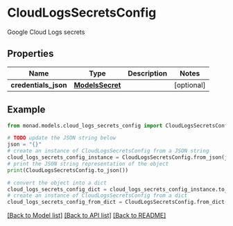 # CloudLogsSecretsConfig

Google Cloud Logs secrets

## Properties

Name | Type | Description | Notes
------------ | ------------- | ------------- | -------------
**credentials_json** | [**ModelsSecret**](ModelsSecret.md) |  | [optional] 

## Example

```python
from monad.models.cloud_logs_secrets_config import CloudLogsSecretsConfig

# TODO update the JSON string below
json = "{}"
# create an instance of CloudLogsSecretsConfig from a JSON string
cloud_logs_secrets_config_instance = CloudLogsSecretsConfig.from_json(json)
# print the JSON string representation of the object
print(CloudLogsSecretsConfig.to_json())

# convert the object into a dict
cloud_logs_secrets_config_dict = cloud_logs_secrets_config_instance.to_dict()
# create an instance of CloudLogsSecretsConfig from a dict
cloud_logs_secrets_config_from_dict = CloudLogsSecretsConfig.from_dict(cloud_logs_secrets_config_dict)
```
[[Back to Model list]](../README.md#documentation-for-models) [[Back to API list]](../README.md#documentation-for-api-endpoints) [[Back to README]](../README.md)


